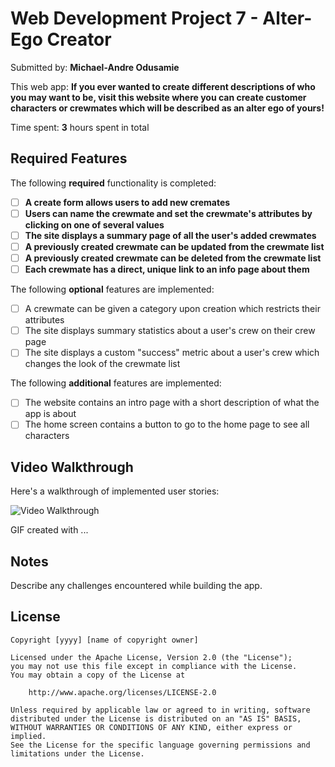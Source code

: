# Web Development Project 7 - **Alter-Ego Creator**

Submitted by: **Michael-Andre Odusamie**

This web app: **If you ever wanted to create different descriptions of who you may want to be, visit this website where you can create customer characters or crewmates which will be described as an alter ego of yours!**

Time spent: **3** hours spent in total

## Required Features

The following **required** functionality is completed:

-   [ ] **A create form allows users to add new cremates**
-   [ ] **Users can name the crewmate and set the crewmate's attributes by clicking on one of several values**
-   [ ] **The site displays a summary page of all the user's added crewmates**
-   [ ] **A previously created crewmate can be updated from the crewmate list**
-   [ ] **A previously created crewmate can be deleted from the crewmate list**
-   [ ] **Each crewmate has a direct, unique link to an info page about them**

The following **optional** features are implemented:

-   [ ] A crewmate can be given a category upon creation which restricts their attributes
-   [ ] The site displays summary statistics about a user's crew on their crew page
-   [ ] The site displays a custom "success" metric about a user's crew which changes the look of the crewmate list

The following **additional** features are implemented:

-   [ ] The website contains an intro page with a short description of what the app is about
-   [ ] The home screen contains a button to go to the home page to see all characters

## Video Walkthrough

Here's a walkthrough of implemented user stories:

<img src='http://i.imgur.com/link/to/your/gif/file.gif' title='Video Walkthrough' width='' alt='Video Walkthrough' />

<!-- Replace this with whatever GIF tool you used! -->

GIF created with ...

<!-- Recommended tools:
[Kap](https://getkap.co/) for macOS
[ScreenToGif](https://www.screentogif.com/) for Windows
[peek](https://github.com/phw/peek) for Linux. -->

## Notes

Describe any challenges encountered while building the app.

## License

    Copyright [yyyy] [name of copyright owner]

    Licensed under the Apache License, Version 2.0 (the "License");
    you may not use this file except in compliance with the License.
    You may obtain a copy of the License at

        http://www.apache.org/licenses/LICENSE-2.0

    Unless required by applicable law or agreed to in writing, software
    distributed under the License is distributed on an "AS IS" BASIS,
    WITHOUT WARRANTIES OR CONDITIONS OF ANY KIND, either express or implied.
    See the License for the specific language governing permissions and
    limitations under the License.
